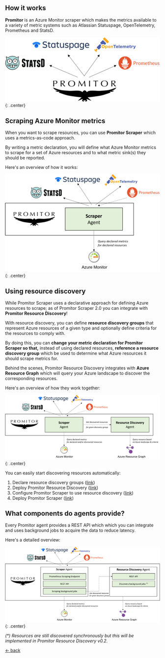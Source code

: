 ## How it works

**Promitor** is an Azure Monitor scraper which makes the metrics available
to a variety of metric systems such as Atlassian Statuspage, OpenTelemetry, Prometheus and StatsD.

![Promitor](media/concepts/high-level.png){: .center}

## Scraping Azure Monitor metrics

When you want to scrape resources, you can use **Promitor Scraper** which uses a metrics-as-code approach.

By writing a metric declaration, you will define what Azure Monitor metrics to scrape for a set of Azure resources and
 to what metric sink(s) they should be reported.

Here's an overview of how it works:

![Promitor Scraper without resource discovery](media/concepts/how-it-works-without-discovery.png){: .center}

## Using resource discovery

While Promitor Scraper uses a declarative approach for defining Azure resources to scrape; as of Promitor Scraper 2.0
 you can integrate with **Promitor Resource Discovery**!

With resource discovery, you can define **resource discovery groups** that represent Azure resources of a given type and
 optionally define criteria for the resources to comply with.

By doing this, you can **change your metric declaration for Promitor Scraper so that,** instead of using declared resources,
 **reference a resource discovery group** which be used to determine what Azure resources it should scrape
 metrics for.

Behind the scenes, Promitor Resource Discovery integrates with **Azure Resource Graph** which will query your Azure landscape
 to discover the corresponding resources.

Here's an overview of how they work together:

![Promitor Scraper with resource discovery](media/concepts/how-it-works-with-discovery.png){: .center}

You can easily start discovering resources automatically:

1. Declare resource discovery groups ([link](./../configuration/v2.x/resource-discovery))
2. Deploy Promitor Resource Discovery ([link](./../deployment/resource-discovery))
3. Configure Promitor Scraper to use resource discovery ([link](./../configuration/v2.x/runtime/scraper#using-resource-discovery))
4. Deploy Promitor Scraper ([link](./../deployment/scraper))

## What components do agents provide?

Every Promitor agent provides a REST API which which you can integrate and uses background jobs to acquire the data
 to reduce latency.

Here's a detailed overview:

![Agent internals](media/concepts/agent-internals.png){: .center}

_(*) Resources are still discovered synchronously but this will be implemented in Promitor Resource Discovery v0.2._

[&larr; back](/)
